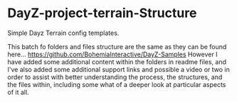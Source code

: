# DayZ-project-terrain-Structure

Simple Dayz Terrain config templates.

This batch fo folders and files structure are the same as they can be found here... https://github.com/BohemiaInteractive/DayZ-Samples
However I have added some additional content within the folders in readme files, and I've also added some additional support links and possible a video or two
in order to assist with better understanding the process, the structures, and the files within, including some what of a deeper look at particular aspects of it all.
